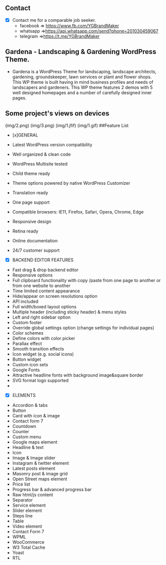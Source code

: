 
## Contact 

- [x] Contact me for a comparable job seeker.
	- facebook => https://www.fb.com/YGBrandMaker
	- whatsapp =>https://api.whatsapp.com/send?phone=201030459067
	- telegram =>https://t.me/YGBrandMaker

##  Gardena - Landscaping & Gardening WordPress Theme.


- Gardena is a WordPress Theme for landscaping, landscape architects, gardening, groundskeeper, lawn services or plant and flower shops. This WP theme is built having in mind business profiles and needs of landscapers and gardeners. This WP theme features 2 demos with 5 well designed homepages and a number of carefully designed inner pages.


## Some project's views on devices

(img/2.png)
(img/3.png)
(img/1.jfif)
(img/1.gif)
##Feature List
- [x]GENERAL

- Latest WordPress version compatibility
- Well organized & clean code
- WordPress Multisite tested
- Child theme ready
- Theme options powered by native WordPress Customizer
- Translation ready
- One page support
- Compatible browsers: IE11, Firefox, Safari, Opera, Chrome, Edge
- Responsive design
- Retina ready
- Online documentation
- 24/7 customer support

- [x] BACKEND EDITOR FEATURES

- Fast drag & drop backend editor
- Responsive options
- Full clipboard functionality with copy /paste from one page to another or from one website to another
- Time limited content appearance
- Hide/appear on screen resolutions option
- API included
- Full width/boxed layout options
- Multiple header (including sticky header) & menu styles
- Left and right sidebar option
- Custom footer
- Override global settings option (change settings for individual pages)
- Color schemes
- Define colors with color picker
- Parallax effect
- Smooth transition effects
- Icon widget (e.g. social icons)
- Button widget
- Custom icon sets
- Google Fonts
- Attractive headline fonts with background image&square border
- SVG format logo supported
- 
- [x] ELEMENTS

- Accordion & tabs
- Button
- Card with icon & image
- Contact form 7
- Countdown
- Counter
- Custom menu
- Google maps element
- Headline & text
- Icon
- Image & Image slider
- Instagram & twitter element
- Latest posts element
- Masonry post & image grid
- Open Street maps element
- Price list
- Progress bar & advanced progress bar
- Raw html/js content
- Separator
- Service element
- Slider element
- Steps line
- Table
- Video element
- Contact Form 7
- WPML
- WooCommerce
- W3 Total Cache
- Yoast
- RTL

